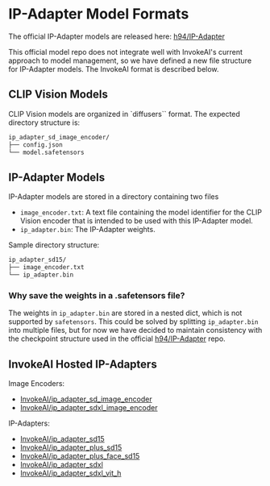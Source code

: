 # IP-Adapter Model Formats

The official IP-Adapter models are released here: [h94/IP-Adapter](https://huggingface.co/h94/IP-Adapter)

This official model repo does not integrate well with InvokeAI's current approach to model management, so we have defined a new file structure for IP-Adapter models. The InvokeAI format is described below.

## CLIP Vision Models

CLIP Vision models are organized in `diffusers`` format. The expected directory structure is:

```bash
ip_adapter_sd_image_encoder/
├── config.json
└── model.safetensors
```

## IP-Adapter Models

IP-Adapter models are stored in a directory containing two files
- `image_encoder.txt`: A text file containing the model identifier for the CLIP Vision encoder that is intended to be used with this IP-Adapter model.
- `ip_adapter.bin`: The IP-Adapter weights.

Sample directory structure:
```bash
ip_adapter_sd15/
├── image_encoder.txt
└── ip_adapter.bin
```

### Why save the weights in a .safetensors file?

The weights in `ip_adapter.bin` are stored in a nested dict, which is not supported by `safetensors`. This could be solved by splitting `ip_adapter.bin` into multiple files, but for now we have decided to maintain consistency with the checkpoint structure used in the official [h94/IP-Adapter](https://huggingface.co/h94/IP-Adapter) repo.

## InvokeAI Hosted IP-Adapters

Image Encoders:
- [InvokeAI/ip_adapter_sd_image_encoder](https://huggingface.co/InvokeAI/ip_adapter_sd_image_encoder)
- [InvokeAI/ip_adapter_sdxl_image_encoder](https://huggingface.co/InvokeAI/ip_adapter_sdxl_image_encoder)

IP-Adapters:
- [InvokeAI/ip_adapter_sd15](https://huggingface.co/InvokeAI/ip_adapter_sd15)
- [InvokeAI/ip_adapter_plus_sd15](https://huggingface.co/InvokeAI/ip_adapter_plus_sd15)
- [InvokeAI/ip_adapter_plus_face_sd15](https://huggingface.co/InvokeAI/ip_adapter_plus_face_sd15)
- [InvokeAI/ip_adapter_sdxl](https://huggingface.co/InvokeAI/ip_adapter_sdxl)
- [InvokeAI/ip_adapter_sdxl_vit_h](https://huggingface.co/InvokeAI/ip_adapter_sdxl_vit_h)